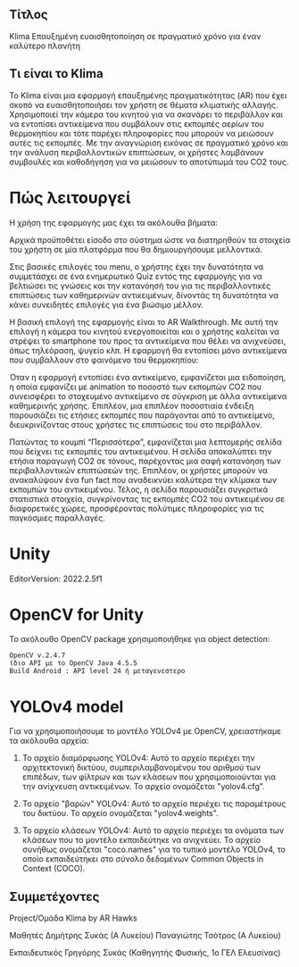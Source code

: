 ## Τίτλος

Klima
    Επαυξημένη ευαισθητοποίηση σε πραγματικό χρόνο για έναν καλύτερο πλανήτη

## Τι είναι το Klima

Το Klima είναι μια εφαρμογή επαυξημένης πραγματικότητας (AR) που έχει σκοπό να ευαισθητοποιήσει τον χρήστη σε θέματα κλιματικής αλλαγής. Xρησιμοποιεί την κάμερα του κινητού για να σκανάρει το περιβάλλον και να εντοπίσει αντικείμενα που συμβάλουν στις εκπομπές αερίων του θερμοκηπίου και τότε παρέχει πληροφορίες που μπορούν να μειώσουν αυτές τις εκπομπές. Με την αναγνώριση εικόνας σε πραγματικό χρόνο και την ανάλυση περιβαλλοντικών επιπτώσεων, οι χρήστες λαμβάνουν συμβουλές και καθοδήγηση για να μειώσουν το αποτύπωμά του CO2 τους.

# Πώς λειτουργεί

Η χρήση της εφαρμογής μας έχει τα ακόλουθα βήματα:

Αρχικά προϋποθέτει είσοδο στο σύστημα ώστε να διατηρηθούν τα στοιχεία του χρήστη σε μία πλατφόρμα που θα δημιουργήσουμε μελλοντικά.

Στις βασικές επιλογές του menu, ο χρήστης έχει την δυνατότητα να συμμετάσχει σε ένα ενημερωτικό Quiz εντός της εφαρμογής για να βελτιώσει τις γνώσεις και την κατανόησή του για τις περιβαλλοντικές επιπτώσεις των καθημερινών αντικειμένων, δίνοντάς τη δυνατότητα να κάνει συνειδητές επιλογές για ένα βιώσιμο μέλλον.

Η βασική επιλογή της εφαρμογής είναι το AR Walkthrough. Με αυτή την επιλογή η κάμερα του κινητού ενεργοποιείται και ο χρήστης καλείται να στρέψει το smartphone του προς τα αντικείμενα που θέλει να ανιχνεύσει, όπως τηλεόραση, ψυγείο κλπ. Η εφαρμογή θα εντοπίσει μόνο αντικείμενα που συμβάλλουν στo φαινόμενο του θερμοκηπίου:

Όταν η εφαρμογή εντοπίσει ένα αντικείμενο, εμφανίζεται μια ειδοποίηση, η οποία εμφανίζει με animation το ποσοστό των εκπομπών CO2 που συνεισφέρει το στοχευμένο αντικείμενο σε σύγκριση με άλλα αντικείμενα καθημερινής χρήσης. Επιπλέον, μια επιπλέον ποσοστιαία ένδειξη παρουσιάζει τις ετήσιες εκπομπές που παράγονται από το αντικείμενο, διευκρινίζοντας στους χρήστες τις επιπτώσεις του στο περιβάλλον.

Πατώντας το κουμπί “Περισσότερα”, εμφανίζεται μια λεπτομερής σελίδα που δείχνει τις εκπομπές του αντικειμένου. Η σελίδα αποκαλύπτει την ετήσια παραγωγή CO2 σε τόνους, παρέχοντας μια σαφή κατανόηση των περιβαλλοντικών επιπτώσεών της. Επιπλέον, οι χρήστες μπορούν να ανακαλύψουν ένα fun fact που αναδεικνύει καλύτερα την κλίμακα των εκπομπών του αντικειμένου. Τέλος, η σελίδα παρουσιάζει συγκριτικά στατιστικά στοιχεία, συγκρίνοντας τις εκπομπές CO2 του αντικειμένου σε διαφορετικές χώρες, προσφέροντας πολύτιμες πληροφορίες για τις παγκόσμιες παραλλαγές.

# Unity

EditorVersion: 2022.2.5f1

# OpenCV for Unity

Το ακόλουθο OpenCV package χρησιμοποιήθηκε για object detection:

    OpenCV v.2.4.7
    ίδιο API με το OpenCV Java 4.5.5
    Build Android : API level 24 ή μεταγενεστερο

# YOLOv4 model

Για να χρησιμοποιήσουμε το μοντέλο YOLOv4 με OpenCV, χρειαστήκαμε τα ακόλουθα αρχεία:

1. Το αρχείο διαμόρφωσης YOLOv4: Αυτό το αρχείο περιέχει την αρχιτεκτονική δικτύου, συμπεριλαμβανομένου του αριθμού των επιπέδων, των φίλτρων και των κλάσεων που χρησιμοποιούνται για την ανίχνευση αντικειμένων. Το αρχείο ονομάζεται "yolov4.cfg".

2. Το αρχείο "βαρών" YOLOv4: Αυτό το αρχείο περιέχει τις παραμέτρους του δικτύου. Το αρχείο ονομάζεται "yolov4.weights".

3. Το αρχείο κλάσεων YOLOv4: Αυτό το αρχείο περιέχει τα ονόματα των κλάσεων που το μοντέλο εκπαιδεύτηκε να ανιχνεύει. Το αρχείο συνήθως ονομάζεται "coco.names" για το τυπικό μοντέλο YOLOv4, το οποίο εκπαιδεύτηκει στο σύνολο δεδομένων Common Objects in Context (COCO).

## Συμμετέχοντες

Project/Oμάδα
    Klima by AR Hawks

Μαθητές
    Δημήτρης Συκάς (Α Λυκείου)
    Παναγιώτης Τσότρος (Α Λυκείου)

Εκπαιδευτικός
    Γρηγόρης Συκάς (Καθηγητής Φυσικής, 1ο ΓΕΛ Ελευσίνας)